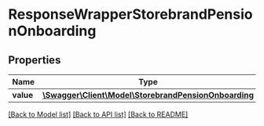 # ResponseWrapperStorebrandPensionOnboarding

## Properties
Name | Type | Description | Notes
------------ | ------------- | ------------- | -------------
**value** | [**\Swagger\Client\Model\StorebrandPensionOnboarding**](StorebrandPensionOnboarding.md) |  | [optional] 

[[Back to Model list]](../README.md#documentation-for-models) [[Back to API list]](../README.md#documentation-for-api-endpoints) [[Back to README]](../README.md)


